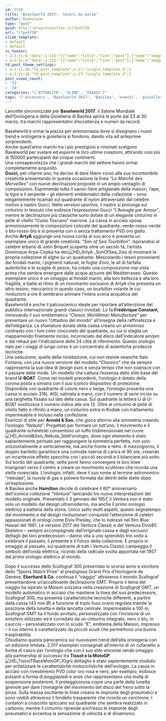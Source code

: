 ```yaml
---
id: 5730
title: 'Baselworld 2017:  tesori da polso'
author: Redazione
type: "post"
guid: http://progressonline.it/?p=5730
url: "/?p=5730"
slide_template:
- default
- default
vc_teaser:
- a:2:{s:4:"data";s:115:"[{"name":"title","link":"post"},{"name":"image","image":"featured","link":"none"},{"name":"text","mode":"excerpt"}]";s:7:"bgcolor";s:0:"";}
- a:2:{s:4:"data";s:115:"[{"name":"title","link":"post"},{"name":"image","image":"featured","link":"none"},{"name":"text","mode":"excerpt"}]";s:7:"bgcolor";s:0:"";}
td_post_theme_settings:
- a:1:{s:16:"td_post_template";s:17:"single_template_4";}
- a:1:{s:16:"td_post_template";s:17:"single_template_4";}
post_views_count:
- '71'
- '74'
categories: "['ATTUALITÀ', 'SLIDE', 'VIAGGI']"
tags: "['accessori', 'Baselworld 2017', 'Basilea', 'eventi', 'gioielleria', 'moda', 'news', 'orologi']"
---
```


Lancette sincronizzate per **Baselworld 2017**: il Salone Mondiale dell’Orologeria e della Gioielleria di Basilea aprirà le porte dal 23 al 30 marzo, tra marchi rappresentativi d’eccellenza e numeri da record.

Baselworld è ormai la piazza per antonomasia dove si disegnano i nuovi trend e orologeria e gioielleria si fondono, dando vita ad anteprime sorprendenti.  
Anche quest’anno marchi tra i più prestigiosi e rinomati scelgono Baselworld per svelare ed esporre le loro ultime creazioni, attirando così più di 150000 partecipanti dai cinque continenti.  
Una consapevolezza che i grandi marchi del settore hanno ormai completamente acquisito.  
**Gucci,** per citarne uno, ha deciso di dare libero corso alla sua incontenibile creatività presentando in questa occasione la linea *“Le Marché des Merveilles”* con nuove declinazioni proposte in un ampio ventaglio di composizioni. Esprimendo tutto il savoir-faire artigianale della maison, l’ape, la tigre e il serpente – gli elementi emblematici della collezione – sono elegantemente ricamati sul quadrante di nylon attraversato dal celebre motivo a nastro Gucci. Nelle versioni sportive, il nastro si prolunga sul cinturino in tessuto che esibisce l’espressione Gucci “L’Aveugle par Amour”, mentre le declinazioni più classiche sono dotate di un elegante cinturino in pelle di vitello “Cuoio Toscano” marrone. La cassa in acciaio sposa armoniosamente le composizioni colorate del quadrante, verde-rosso-verde o blu-rosso-blu e si presenta con o senza trattamento PVD oro giallo.  
Anche **ArtyA** aggiunge una nuova corda al suo arco e presenta un esemplare unico di grande creatività: *“Son of Sea Tourbillon”*. Ispirandosi al celebre erbario di John Briquet scoperto oltre un secolo fa, l’artista Dominique Arpa-Cirpka ha dec![HD_ArtyA _SonOfSea_2](https://progressonline.it/wp-content/uploads/2017/03/HD_ArtyA-_SonOfSea_2-300x225.jpg)iso di mostrare la propria collezione di alghe su un quadrante. Mescolando i tesori provenienti dai fondali marini, i pigmenti naturali, le foglie d’oro, le ali di farfalla autentiche e le scaglie di pesce, ha creato una composizione mai vista prima che sembra emergere dalle acque azzurre del Mediterraneo. Questo esemplare unico è un omaggio ai fondali marini, alla loro bellezza e alla loro fragilità, e batte al ritmo di un movimento esclusivo di ArtyA che presenta un altro tesoro, meccanico in questo caso, un tourbillon volante le cui rivoluzioni a ore 6 sembrano animare l’intera scena acquatica del quadrante.  
Baselworld è anche il palcoscenico ideale per riportare all’attenzione del pubblico internazionale grandi classici rivisitati. Lo fa **Frédérique Constant**, rinnovando il suo emblematico *“Classic Worldtimer Manufacture”* per presentare un nuovo “cittadino del mondo” all’insegna della raffinatezza e dell’eleganza. Le sfumature dorate della cassa creano un armonioso contrasto con i toni color cioccolato del quadrante, su cui si staglia un mappamondo finemente inciso, incorniciato dal disco dell’indicatore am/pm e dal rehaut per l’indicazione delle 24 città di riferimento. Questo orologio nato per i viaggi di lungo corso è un concentrato di autentiche prodezze tecniche.  
Una seduzione, quella della rivisitazione, cui non resiste neanche Italo Fontana, con una nuova versione del modello *“Classico”* che da sempre rappresenta la sua idea di design puro e senza tempo che non svanisce con il passare delle mode. Un modello che cattura l’essenza dello stile base del brand **U-BOAT**. Come nei modelli precedenti, l’orologio è dotato della corona posta a sinistra con il suo iconico dispositivo di protezione. Disponibile con quadrante di colore nero o beige, l’orologio presenta una cassa in acciaio 316L AISI, satinata a mano, con il numero di serie inciso su una targhetta fissata sul lato della cassa. Sul quadrante la lettera U di U-BOAT sostituisce il numero indice alle ore 12. Oltre al cinturino di pelle di vitello fatto e rifinito a mano, un cinturino extra in Kodiak con trattamento impermeabile è incluso nella confezione.  
Esericizi di stile per **Arnold &amp; Son**, che gioca attorno alla simmetria creando l’orologio *“Nebula”*. Progettati per formare un tutt’uno, il movimento e il quadrante scheletrati consentono un tuffo tridimensionale nel cuore ![HD_Arnold&Son_Nebula_3](https://progressonline.it/wp-content/uploads/2017/03/HD_ArnoldSon_Nebula_3-300x212.jpg)dell’orologio, dove ogni elemento è stato sapientemente pensato per raggiungere la simmetria perfetta, non solo orizzontalmente e verticalmente, ma anche fronte e retro. A mezzogiorno, il doppio bariletto garantisce una comoda riserva di carica di 90 ore, creando un incantevole effetto specchio con i piccoli secondi e il bilanciere più sotto. Sul bordo del quadrante, sette ponti fanno convergere le loro linee triangolari verso il centro a creare un movimento scultoreo che ricorda una stella rovesciata. L’orologio, infatti, deve il suo nome al termine astronomico “nebulae”, la nuvola di gas e polvere formata dai detriti delle stelle dopo un’esplosione.  
A Basilea anche **Hamilton** decide di celebrare il 60° anniversario dell’iconica collezione *“Ventura”* lanciando tre nuove interpretazioni del modello originale. Presentato il 3 gennaio del 1957, il Ventura non è stato solo un modello dal design ultramoderno, ma anche il primo orologio elettrico a batteria della storia. Unico sotto molti aspetti, questo segnatempo dal movimento e dal design rivoluzionari conquistò l’attenzione di celebri appassionati di orologi come Elvis Presley, che lo indossò nel film Blue Hawaii del 1961. Le versioni 2017 del Ventura Classic e del Ventura Elvis80 Skeleton – sempre accompagnate dall’originale cassa e dagli esclusivi dettagli dei loro predecessori – danno vita a uno splendido trio volto a celebrare il passato, il presente e il futuro della collezione. E proprio in omaggio al passato, sul quadrante di tutti i Ventura Classic campeggia il simbolo dell’onda elettrica, ricordo della radicale svolta apportata nel 1957 dal primo orologio elettrico al mondo.

Dopo il successo dello Scafograf 300 presentato lo scorso anno e vincitore dello “Sports Watch Prize” al prestigioso Grand Prix d’Horlogerie de Genève, **Eberhard &amp; Co.** continua il “viaggio” attraverso il mondo Scafograf presentandone un’accattivante declinazione GMT. Proprio il tema del viaggio ha ispirato la Maison svizzera nella creazione di *Scafograf GMT*, un modello automatico in acciaio che mantiene la linea del suo predecessore, Scafograf 300, ma presenta caratteristiche tecniche differenti, a partire dalla cassa (43 mm Ø) e funzione di triplo fuso orario regolata tramite la posizione della lunetta e della lancetta centrale. Impermeabile a 100 m, Scafograf GMT ha il fondo avvitato, personalizzato con l’incisione di un emisfero stilizzato ed è corredato da un cinturino integrato, nero o blu, in caucciù – personalizzato con lo scudo “E”, emblema della Maison, impresso – il cui interno è caratterizzato da piccoli scudi che permettono una buona traspirabilità.  
Chiudiamo questa panoramica sui nuovissimi trend dell’alta orologeria con un edizione limitata. 2.017 esemplari consegnati all’interno di un cofanetto a forma di casco per l’orologio che con il suo stile vincente rende omaggio alla partnership di successo tra **Tissot e la MotoGP**. ![HD_TissotTRaceMotoGP_1](https://progressonline.it/wp-content/uploads/2017/03/HD_TissotTRaceMotoGP_1-300x210.jpg)Ogni dettaglio è stato sapientemente studiato per enfatizzare le caratteristiche motociclistiche dell’orologio. La cassa in acciaio con rivestimento PVD color oro rosa e nero, per esempio, esibisce pulsanti a forma di poggiapiedi e anse che rappresentano una molla di sospensione posteriore. Il proteggicorona copre una parte della lunetta girevole per dare l’immagine del movimento del disco del freno sotto la pinza. Sulla massa oscillante le linee creano le impronte degli pneumatici e sono visibili attraverso il fondello trasparente che ricorda un cerchione. I contatori a cruscotto spiccano sul quadrante che sembra realizzato in carbonio, mentre il cinturino riprende anch’esso le impronte degli pneumatici e accentua la sensazione di velocità e di dinamismo.